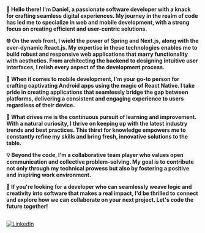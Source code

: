 <h4>
👋 Hello there! I'm Daniel, a passionate software developer with a knack for crafting seamless digital experiences. My journey in the realm of code has led me to specialize in web and mobile development, with a strong focus on creating efficient and user-centric solutions.

🌐 On the web front, I wield the power of Spring and Next.js, along with the ever-dynamic React.js. My expertise in these technologies enables me to build robust and responsive web applications that marry functionality with aesthetics. From architecting the backend to designing intuitive user interfaces, I relish every aspect of the development process.

📱 When it comes to mobile development, I'm your go-to person for crafting captivating Android apps using the magic of React Native. I take pride in creating applications that seamlessly bridge the gap between platforms, delivering a consistent and engaging experience to users regardless of their device.

🚀 What drives me is the continuous pursuit of learning and improvement. With a natural curiosity, I thrive on keeping up with the latest industry trends and best practices. This thirst for knowledge empowers me to constantly refine my skills and bring fresh, innovative solutions to the table.

💡 Beyond the code, I'm a collaborative team player who values open communication and collective problem-solving. My goal is to contribute not only through my technical prowess but also by fostering a positive and inspiring work environment.

🌟 If you're looking for a developer who can seamlessly weave logic and creativity into software that makes a real impact, I'd be thrilled to connect and explore how we can collaborate on your next project. Let's code the future together!
</h4>

##
[![LinkedIn](https://img.shields.io/badge/LinkedIn-%230077B5.svg?logo=linkedin&logoColor=white)](https://linkedin.com/in/daniel-carvalhosh) 
<!-- Proudly created with GPRM ( https://gprm.itsvg.in ) -->
